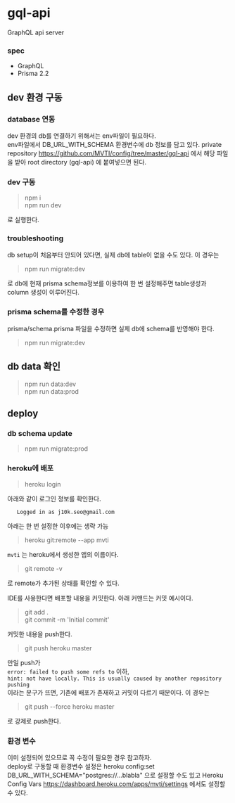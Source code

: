 # gql-api

GraphQL api server

### spec
- GraphQL
- Prisma 2.2

## dev 환경 구동

### database 연동
dev 환경의 db를 연결하기 위해서는 env파일이 필요하다.  
env파일에서 DB_URL_WITH_SCHEMA 환경변수에 db 정보를 담고 있다. 
private repository https://github.com/MVTI/config/tree/master/gql-api 에서 해당 파일을 받아 root directory (gql-api) 에 붙여넣으면 된다.

### dev 구동

> npm i  
> npm run dev

로 실행한다.

### troubleshooting

db setup이 처음부터 안되어 있다면, 실제 db에 table이 없을 수도 있다.
이 경우는 
> npm run migrate:dev

로 db에 현재 prisma schema정보를 이용하여 한 번 설정해주면 table생성과 column 생성이 이루어진다.  

### prisma schema를 수정한 경우
prisma/schema.prisma 파일을 수정하면 실제 db에 schema를 반영해야 한다.
> npm run migrate:dev   

## db data 확인
> npm run data:dev   
> npm run data:prod

## deploy

### db schema update
> npm run migrate:prod

### heroku에 배포

> heroku login  

아래와 같이 로그인 정보를 확인한다.
```Logging in... done
   Logged in as j10k.seo@gmail.com
```

아래는 한 번 설정한 이후에는 생략 가능
> heroku git:remote --app mvti

`mvti` 는 heroku에서 생성한 앱의 이름이다.

> git remote -v

로 remote가 추가된 상태를 확인할 수 있다.

IDE를 사용한다면 배포할 내용을 커밋한다. 아래 커맨드는 커밋 예시이다.

> git add .  
> git commit -m 'Initial commit'

커밋한 내용을 push한다.

> git push heroku master

만일 push가   
`error: failed to push some refs to` 이하,   
`hint: not have locally. This is usually caused by another repository pushing`    
이라는 문구가 뜨면, 기존에 배포가 존재하고 커밋이 다르기 때문이다. 이 경우는
> git push --force heroku master

로 강제로 push한다.

### 환경 변수
이미 설정되어 있으므로 꼭 수정이 필요한 경우 참고하자.  
deploy로 구동할 때 환경변수 설정은 
heroku config:set DB_URL_WITH_SCHEMA="postgres://...blabla"
으로 설정할 수도 있고 Heroku Config Vars https://dashboard.heroku.com/apps/mvti/settings 에서도 설정할 수 있다.